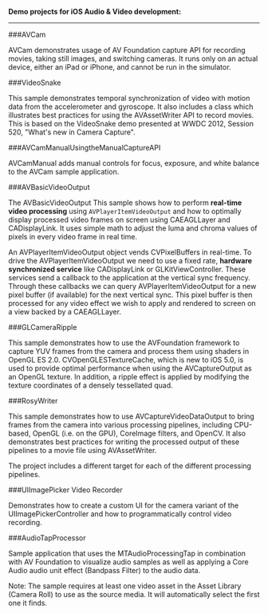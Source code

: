 
**Demo projects for iOS Audio & Video development:**

---

###AVCam

AVCam demonstrates usage of AV Foundation capture API for recording movies, taking still images, and switching cameras. It runs only on an actual device, either an iPad or iPhone, and cannot be run in the simulator.

###VideoSnake

This sample demonstrates temporal synchronization of video with motion data from the accelerometer and gyroscope. It also includes a class which illustrates best practices for using the AVAssetWriter API to record movies.  This is based on the VideoSnake demo presented at WWDC 2012, Session 520, "What's new in Camera Capture".


###AVCamManualUsingtheManualCaptureAPI

AVCamManual adds manual controls for focus, exposure, and white balance to the AVCam sample application.


###AVBasicVideoOutput

The AVBasicVideoOutput This sample shows how to perform **real-time video processing** using `AVPlayerItemVideoOutput` and how to optimally display processed video frames on screen using CAEAGLLayer and CADisplayLink. It uses simple math to adjust the luma and chroma values of pixels in every video frame in real time. 

An AVPlayerItemVideoOutput object vends CVPixelBuffers in real-time. To drive the AVPlayerItemVideoOutput we need to use a fixed rate, **hardware synchronized service** like CADisplayLink or GLKitViewController. These services send a callback to the application at the vertical sync frequency. Through these callbacks we can query AVPlayerItemVideoOutput for a new pixel buffer (if available) for the next vertical sync. This pixel buffer is then processed for any video effect we wish to apply and rendered to screen on a view backed by a CAEAGLLayer.


###GLCameraRipple

This sample demonstrates how to use the AVFoundation framework to capture YUV
frames from the camera and process them using shaders in OpenGL ES 2.0.
CVOpenGLESTextureCache, which is new to iOS 5.0, is used to provide optimal
performance when using the AVCaptureOutput as an OpenGL texture. In addition, a
ripple effect is applied by modifying the texture coordinates of a densely
tessellated quad.

###RosyWriter

This sample demonstrates how to use AVCaptureVideoDataOutput to bring frames from the camera into various processing pipelines, including CPU-based, OpenGL (i.e. on the GPU), CoreImage filters, and OpenCV. It also demonstrates best practices for writing the processed output of these pipelines to a movie file using AVAssetWriter.

The project includes a different target for each of the different processing pipelines.


###UIImagePicker Video Recorder

Demonstrates how to create a custom UI for the camera variant of the UIImagePickerController and how to programmatically control video recording.


###AudioTapProcessor

Sample application that uses the MTAudioProcessingTap in combination with AV Foundation to visualize audio samples as well as applying a Core Audio audio unit effect (Bandpass Filter) to the audio data.

Note: The sample requires at least one video asset in the Asset Library (Camera Roll) to use as the source media. It will automatically select the first one it finds.

